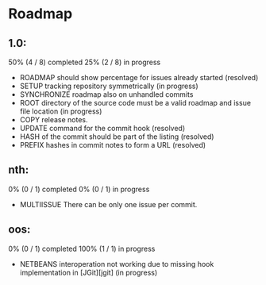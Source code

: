 # Roadmap

## 1.0:

50% (4 / 8) completed
25% (2 / 8) in progress

* ROADMAP should show percentage for issues already started (resolved)
* SETUP tracking repository symmetrically (in progress)
* SYNCHRONIZE roadmap also on unhandled commits
* ROOT directory of the source code must be a valid roadmap and issue file location (in progress)
* COPY release notes.
* UPDATE command for the commit hook (resolved)
* HASH of the commit should be part of the listing (resolved)
* PREFIX hashes in commit notes to form a URL (resolved)

## nth:

0% (0 / 1) completed
0% (0 / 1) in progress

* MULTIISSUE There can be only one issue per commit.

## oos:

0% (0 / 1) completed
100% (1 / 1) in progress

* NETBEANS interoperation not working due to missing hook implementation in [JGit][jgit] (in progress)


